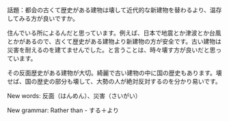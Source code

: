 話題：都会の古くて歴史がある建物は壊して近代的な新建物を替わるより、温存してみる方が良いですか。

住んでいる所によるんだと思っています。例えば、日本で地震とか津波とか台風とかがあるので、古くて歴史がある建物より新建物の方が安全です。古い建物は災害を耐えるのを建てませんでした。と言うことは、時々壊す方が良いだと思っています。

その反面歴史がある建物が大切。綺麗で古い建物の中に国の歴史もあります。壊せば、国の歴史の部分も壊して、大勢の人が絶対反対するのを分かり易いです。

New words:
反面（はんめん）、災害（さいがい）

New grammar:
Rather than - する＋より